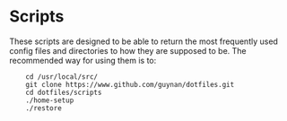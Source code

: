 # Scripts

These scripts are designed to be able to return the most frequently used config files and directories to how they are supposed to be. The recommended way for using them is to:
```
	cd /usr/local/src/
	git clone https://www.github.com/guynan/dotfiles.git
	cd dotfiles/scripts
	./home-setup
	./restore
```
	
